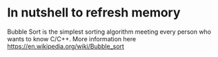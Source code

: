 # In nutshell to refresh memory
 
Bubble Sort is the simplest sorting algorithm meeting every person who wants to know C/C++. 
More information here https://en.wikipedia.org/wiki/Bubble_sort